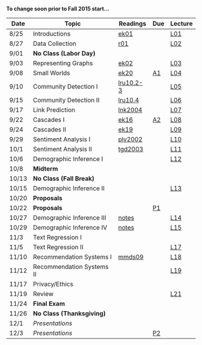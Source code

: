**To change soon prior to Fall 2015 start...**

| Date  | Topic                      | Readings                      | Due           | Lecture  |
| ----- |----------------------------|-------------------------------|---------------|----------|
| 8/25  | Introductions              |  [ek01](read/ek-01.pdf)       |               |[L01](lec/l01)|
| 8/27  | Data Collection            |  [r01](read/r-01.pdf)         |               |[L02](lec/l02)|
| 9/01  | **No Class (Labor Day)**   |                               |               |          |
| 9/03  | Representing Graphs        |  [ek02](read/ek-02.pdf)       |               |[L03](lec/l03)|
| 9/08  | Small Worlds               |  [ek20](read/ek-20.pdf)       | [A1](asg/a1)  |[L04](lec/l04)|
| 9/10  | Community Detection I      |  [lru10.2-3](read/lru-10.pdf) |               |[L05](lec/l05)|
| 9/15  | Community Detection II     |  [lru10.4](read/lru-10.pdf)   |               |[L06](lec/l06)|
| 9/17  | Link Prediction            |  [lnk2004](read/lnk2004.pdf)  |               |[L07](lec/l07)|
| 9/22  | Cascades I                 |  [ek16](read/ek-16.pdf)       | [A2](asg/a2)  |[L08](lec/l08)|
| 9/24  | Cascades II                |  [ek19](read/ek-19.pdf)       |               |[L09](lec/l09)|
| 9/29  | Sentiment Analysis I       |  [plv2002](read/plv2002.pdf)  |               |[L10](lec/l10)|
| 10/1  | Sentiment Analysis II      |  [tgd2003](read/tgd2003.pdf)  |               |[L11](lec/l11)|
| 10/6  | Demographic Inference I    |                               |               |[L12](lec/l12)|
| 10/8  | **Midterm**                |                               |               |          |
| 10/13 | **No Class (Fall Break)**  |                               |               |          |
| 10/15 | Demographic Inference II   |                               |               |[L13](lec/l13)|
| 10/20 | **Proposals**              |                               |               |          |
| 10/22 | **Proposals**              |                               | [P1](project) |          |
| 10/27 | Demographic Inference III  | [notes](/lec/l14/gd.pdf)     |                |[L14](lec/l14)|
| 10/29 | Demographic Inference IV   | [notes](/lec/l14/logistic.pdf) |              |[L15](lec/l15)|
| 11/3  | Text Regression I          |                               |               |  |
| 11/5  | Text Regression II         |                               |               |[L17](lec/l17)|
| 11/10 | Recommendation Systems I  |  [mmds09](http://infolab.stanford.edu/~ullman/mmds/ch9.pdf)                             |               |[L18](lec/l18/)|
| 11/12 | Recommendation Systems II  |                               |               |[L19](lec/l19)|
| 11/17 | Privacy/Ethics             |                               |               | |
| 11/19 | Review                     |                               |               | [L21](lec/l21)|
| 11/24 | **Final Exam**             |                               |               |          |
| 11/26 | **No Class (Thanksgiving)**|                               |               |          |
| 12/1  | *Presentations*            |                               |               |          |
| 12/3  | *Presentations*            |                               | [P2](project) |          |
